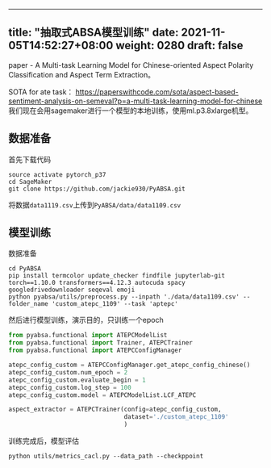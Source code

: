 
---
title: "抽取式ABSA模型训练"
date: 2021-11-05T14:52:27+08:00
weight: 0280
draft: false
---

paper - A Multi-task Learning Model for Chinese-oriented Aspect Polarity Classification and Aspect Term Extraction。 

SOTA for ate task： https://paperswithcode.com/sota/aspect-based-sentiment-analysis-on-semeval?p=a-multi-task-learning-model-for-chinese 
我们现在会用sagemaker进行一个模型的本地训练，使用ml.p3.8xlarge机型。

## 数据准备 

首先下载代码
```
source activate pytorch_p37
cd SageMaker
git clone https://github.com/jackie930/PyABSA.git
```

将数据`data1119.csv`上传到`PyABSA/data/data1109.csv`

## 模型训练

数据准备
```
cd PyABSA
pip install termcolor update_checker findfile jupyterlab-git torch==1.10.0 transformers==4.12.3 autocuda spacy googledrivedownloader seqeval emoji
python pyabsa/utils/preprocess.py --inpath './data/data1109.csv' --folder_name 'custom_atepc_1109' --task 'aptepc'
```

然后进行模型训练，演示目的，只训练一个epoch

```python
from pyabsa.functional import ATEPCModelList
from pyabsa.functional import Trainer, ATEPCTrainer
from pyabsa.functional import ATEPCConfigManager

atepc_config_custom = ATEPCConfigManager.get_atepc_config_chinese()
atepc_config_custom.num_epoch = 2
atepc_config_custom.evaluate_begin = 1
atepc_config_custom.log_step = 100
atepc_config_custom.model = ATEPCModelList.LCF_ATEPC

aspect_extractor = ATEPCTrainer(config=atepc_config_custom, 
                                dataset='./custom_atepc_1109'
                                )
```

训练完成后，模型评估
```
python utils/metrics_cacl.py --data_path --checkppoint
```

